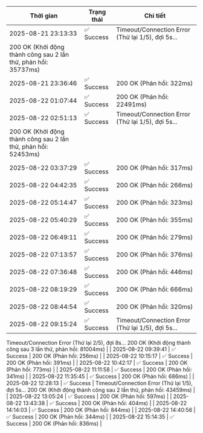 | Thời gian | Trạng thái | Chi tiết |
|---|---|---|
| 2025-08-21 23:13:33 | ✅ Success | Timeout/Connection Error (Thử lại 1/5), đợi 5s...
200 OK (Khởi động thành công sau 2 lần thử, phản hồi: 35737ms) |
| 2025-08-21 23:36:46 | ✅ Success | 200 OK (Phản hồi: 322ms) |
| 2025-08-22 01:07:44 | ✅ Success | 200 OK (Phản hồi: 22491ms) |
| 2025-08-22 02:51:13 | ✅ Success | Timeout/Connection Error (Thử lại 1/5), đợi 5s...
200 OK (Khởi động thành công sau 2 lần thử, phản hồi: 52453ms) |
| 2025-08-22 03:37:29 | ✅ Success | 200 OK (Phản hồi: 317ms) |
| 2025-08-22 04:42:35 | ✅ Success | 200 OK (Phản hồi: 266ms) |
| 2025-08-22 05:14:47 | ✅ Success | 200 OK (Phản hồi: 323ms) |
| 2025-08-22 05:40:29 | ✅ Success | 200 OK (Phản hồi: 355ms) |
| 2025-08-22 06:49:11 | ✅ Success | 200 OK (Phản hồi: 279ms) |
| 2025-08-22 07:13:57 | ✅ Success | 200 OK (Phản hồi: 376ms) |
| 2025-08-22 07:36:48 | ✅ Success | 200 OK (Phản hồi: 446ms) |
| 2025-08-22 08:19:29 | ✅ Success | 200 OK (Phản hồi: 666ms) |
| 2025-08-22 08:44:54 | ✅ Success | 200 OK (Phản hồi: 320ms) |
| 2025-08-22 09:15:24 | ✅ Success | Timeout/Connection Error (Thử lại 1/5), đợi 5s...
Timeout/Connection Error (Thử lại 2/5), đợi 8s...
200 OK (Khởi động thành công sau 3 lần thử, phản hồi: 81004ms) |
| 2025-08-22 09:39:41 | ✅ Success | 200 OK (Phản hồi: 256ms) |
| 2025-08-22 10:15:17 | ✅ Success | 200 OK (Phản hồi: 391ms) |
| 2025-08-22 10:42:17 | ✅ Success | 200 OK (Phản hồi: 773ms) |
| 2025-08-22 11:11:58 | ✅ Success | 200 OK (Phản hồi: 341ms) |
| 2025-08-22 11:35:45 | ✅ Success | 200 OK (Phản hồi: 686ms) |
| 2025-08-22 12:28:13 | ✅ Success | Timeout/Connection Error (Thử lại 1/5), đợi 5s...
200 OK (Khởi động thành công sau 2 lần thử, phản hồi: 43459ms) |
| 2025-08-22 13:05:24 | ✅ Success | 200 OK (Phản hồi: 597ms) |
| 2025-08-22 13:43:38 | ✅ Success | 200 OK (Phản hồi: 404ms) |
| 2025-08-22 14:14:03 | ✅ Success | 200 OK (Phản hồi: 844ms) |
| 2025-08-22 14:40:56 | ✅ Success | 200 OK (Phản hồi: 344ms) |
| 2025-08-22 15:14:35 | ✅ Success | 200 OK (Phản hồi: 836ms) |
